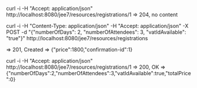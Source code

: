 curl -i -H "Accept: application/json" http://localhost:8080/jee7/resources/registrations/1
=> 204, no content

curl -i -H "Content-Type: application/json" -H "Accept: application/json" -X POST -d "{\"numberOfDays\": 2, \"numberOfAttendees\": 3, \"vatIdAvailable\": \"true\"}" http://localhost:8080/jee7/resources/registrations

=> 201, Created
=> {"price":1800,"confirmation-id":1}

curl -i -H "Accept: application/json" http://localhost:8080/jee7/resources/registrations/1
=> 200, OK
=> {"numberOfDays":2,"numberOfAttendees":3,"vatIdAvailable":true,"totalPrice":0}
